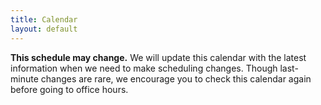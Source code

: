 ```yaml
---
title: Calendar
layout: default
---
```


**This schedule may change.** We will update this calendar with the
latest information when we need to make scheduling changes. Though
last-minute changes are rare, we encourage you to check this calendar
again before going to office hours.

<div id="calendar"></div>

<script>
 document.addEventListener('DOMContentLoaded', function() {
    var calendarEl = document.getElementById('calendar');

    var calendar = new FullCalendar.Calendar(calendarEl, {
      initialView: 'timeGridWeek',
      headerToolbar: {
        left: 'prev,next today',
        center: 'title',
        right: 'dayGridMonth,timeGridWeek,timeGridDay'
      },
      height: 1000,
      scrollTime: '08:00:00',
	  eventDidMount: function(info) { info.el.title = info.event.title; },
      events: [
        {% for lecture in site.data.syllabus.lectures %}
          {
            title: 'Lecture: {{ lecture.topic }}',
            start: '{{ lecture.start | date: "%FT%T%:z" }}',
            end: '{{ lecture.end | date: "%FT%T%:z" }}',
          },
        {% endfor %}
        {% for precept in site.data.syllabus.precepts %}
          {% for precept_slot in site.data.syllabus.precept_slots %}
            {% if precept.week_fixed != false and precept.hidden != true and precept_slot[1].week_map[precept.week] %}
              {
                title: 'Precept {{ precept_slot[0] }}: {{ precept.topic }} ({{ precept_slot[1].week_map[precept.week].location }})',
                start: '{{ precept_slot[1].week_map[precept.week].start | date: "%FT%T%:z" }}',
                end: '{{ precept_slot[1].week_map[precept.week].end | date: "%FT%T%:z" }}',
              },
            {% endif %}
          {% endfor %}
        {% endfor %}
        {% for oh in site.data.syllabus.office_hours %}
          {
            title: 'Office Hours: {{ oh.staff }} ({{ oh.location }})',
            start: '{{ oh.start | date: "%FT%T%:z" }}',
            end: '{{ oh.end | date: "%FT%T%:z" }}',
          },
        {% endfor %}
	    {% for assignment in site.data.syllabus.assignments %}
          {
            title: 'Assignment Due: {{ assignment.title }} ({{ assignment.due | date: "%l:%M%P" }})',
            start: '{{ assignment.due | date: "%FT%T%:z" }}',
            end: '{{ assignment.due | date: "%FT%T%:z" }}',
			allDay: true,
          },
        {% endfor %}
      ]
    });

    calendar.render();
  });
</script>
